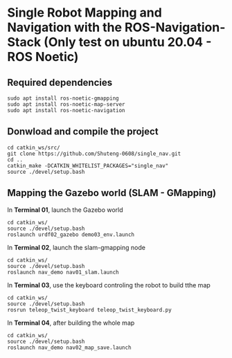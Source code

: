 # Single Robot Mapping and Navigation with the ROS-Navigation-Stack (Only test on ubuntu 20.04 - ROS Noetic)

## Required dependencies
    sudo apt install ros-noetic-gmapping
    sudo apt install ros-noetic-map-server
    sudo apt install ros-noetic-navigation
## Donwload and compile the project
    cd catkin_ws/src/
    git clone https://github.com/Shuteng-0608/single_nav.git
    cd ..
    catkin_make -DCATKIN_WHITELIST_PACKAGES="single_nav"
    source ./devel/setup.bash
## Mapping the Gazebo world (SLAM - GMapping)
In **Terminal 01**, launch the Gazebo world 

    cd catkin_ws/
    source ./devel/setup.bash
    roslaunch urdf02_gazebo demo03_env.launch
In **Terminal 02**, launch the slam-gmapping node

    cd catkin_ws/
    source ./devel/setup.bash
    roslaunch nav_demo nav01_slam.launch
In **Terminal 03**, use the keyboard controling the robot to build tthe map

    cd catkin_ws/
    source ./devel/setup.bash
    rosrun teleop_twist_keyboard teleop_twist_keyboard.py

In **Terminal 04**, after building the whole map

    cd catkin_ws/
    source ./devel/setup.bash
    roslaunch nav_demo nav02_map_save.launch

